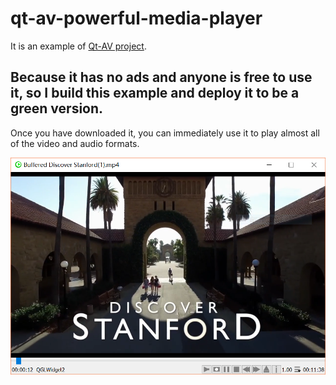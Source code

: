 # qt-av-powerful-media-player

It is an example of [Qt-AV project](https://github.com/wang-bin/QtAV).

## Because it has no ads and anyone is free to use it, so I build this example and deploy it to be a green version.

Once you have downloaded it, you can immediately use it to play almost all of the video and audio formats.

![](https://github.com/zhixuanli/qt-av-powerful-media-player/blob/master/screencut.PNG?raw=true)

